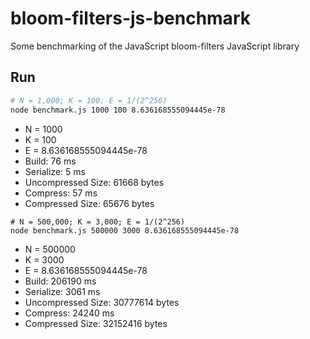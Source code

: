 # bloom-filters-js-benchmark
Some benchmarking of the JavaScript bloom-filters JavaScript library

## Run

```bash
# N = 1,000; K = 100; E = 1/(2^256)
node benchmark.js 1000 100 8.636168555094445e-78
```

* N = 1000
* K = 100
* E = 8.636168555094445e-78
* Build: 76 ms
* Serialize: 5 ms
* Uncompressed Size: 61668 bytes
* Compress: 57 ms
* Compressed Size: 65676 bytes

```
# N = 500,000; K = 3,000; E = 1/(2^256)
node benchmark.js 500000 3000 8.636168555094445e-78
```

* N = 500000
* K = 3000
* E = 8.636168555094445e-78
* Build: 206190 ms
* Serialize: 3061 ms
* Uncompressed Size: 30777614 bytes
* Compress: 24240 ms
* Compressed Size: 32152416 bytes
